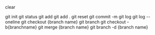 clear


git init
git status
git add
git add .
git reset
git commit -m
git log
git log --oneline
git checkout {branch name}
git branch
git checkout -b{branchname}
git merge {branch name}
git branch -d {branch name}
